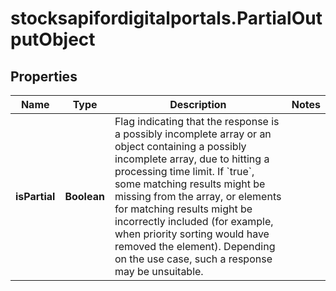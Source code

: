 # stocksapifordigitalportals.PartialOutputObject

## Properties

Name | Type | Description | Notes
------------ | ------------- | ------------- | -------------
**isPartial** | **Boolean** | Flag indicating that the response is a possibly incomplete array or an object containing a possibly incomplete array, due to hitting a processing time limit. If &#x60;true&#x60;, some matching results might be missing from the array, or elements for matching results might be incorrectly included (for example, when priority sorting would have removed the element). Depending on the use case, such a response may be unsuitable. | 


